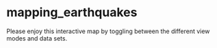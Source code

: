 # mapping_earthquakes

Please enjoy this interactive map by toggling between the different view modes and data sets. 
